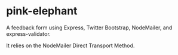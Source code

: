 pink-elephant
=============

A feedback form using Express, Twitter Bootstrap, NodeMailer, and express-validator.

It relies on the NodeMailer Direct Transport Method.
